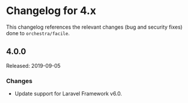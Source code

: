 # Changelog for 4.x

This changelog references the relevant changes (bug and security fixes) done to `orchestra/facile`.

## 4.0.0

Released: 2019-09-05

### Changes

* Update support for Laravel Framework v6.0.
